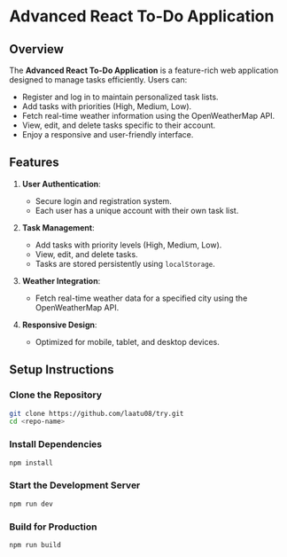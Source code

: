 # Advanced React To-Do Application

## Overview
The **Advanced React To-Do Application** is a feature-rich web application designed to manage tasks efficiently. Users can:

- Register and log in to maintain personalized task lists.
- Add tasks with priorities (High, Medium, Low).
- Fetch real-time weather information using the OpenWeatherMap API.
- View, edit, and delete tasks specific to their account.
- Enjoy a responsive and user-friendly interface.

## Features
1. **User Authentication**:
   - Secure login and registration system.
   - Each user has a unique account with their own task list.

2. **Task Management**:
   - Add tasks with priority levels (High, Medium, Low).
   - View, edit, and delete tasks.
   - Tasks are stored persistently using `localStorage`.

3. **Weather Integration**:
   - Fetch real-time weather data for a specified city using the OpenWeatherMap API.

4. **Responsive Design**:
   - Optimized for mobile, tablet, and desktop devices.


## Setup Instructions

### Clone the Repository
```bash
git clone https://github.com/laatu08/try.git
cd <repo-name>
```

### Install Dependencies
```bash
npm install
```

### Start the Development Server
```bash
npm run dev
```


### Build for Production
```bash
npm run build
```

